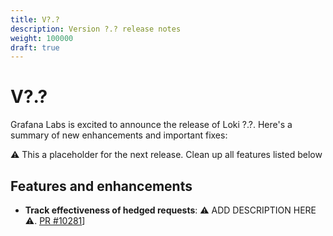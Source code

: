 ```yaml
---
title: V?.?
description: Version ?.? release notes
weight: 100000
draft: true
---
```


# V?.?
Grafana Labs is excited to announce the release of Loki ?.?. Here's a summary of new enhancements and important fixes:

:warning: This a placeholder for the next release. Clean up all features listed below

## Features and enhancements


-  **Track effectiveness of hedged requests**: :warning: ADD DESCRIPTION HERE :warning:. [PR #10281](https://github.com/grafana/loki/pull/10281)]